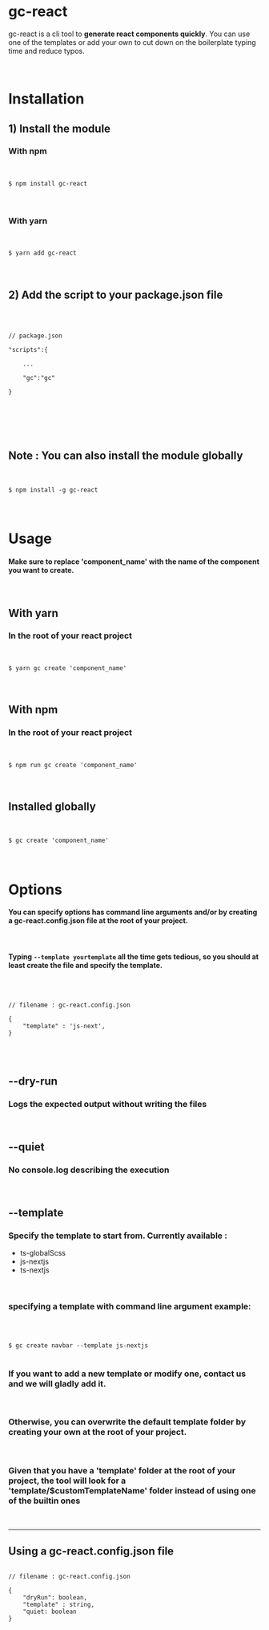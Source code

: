 # gc-react

gc-react is a cli tool to <strong>generate react components quickly</strong>. You can use one of the templates or add your own to cut down
on the boilerplate typing time and reduce typos.

<br/>

# Installation

## 1) Install the module

### With npm

<br/>

<code>
$ npm install gc-react
</code>

<br/>
<br/>

### With yarn

<br/>
<code>
$ yarn add gc-react
</code>

<br/>
<br/>

## 2) Add the script to your package.json file

<br/>

<pre>
<code>
// package.json

"scripts":{

    ...
    
    "gc":"gc"

}

</code>
</pre>

<br/>
<br/>

## Note : You can also install the module globally

<br/>
<code>
$ npm install -g gc-react
</code>

<br/>
<br/>

# Usage

#### Make sure to replace 'component_name' with the name of the component you want to create.

<br/>

## With yarn

### In the root of your react project

<br/>
<code>
$ yarn gc create 'component_name'
</code>

<br/>
<br/>

## With npm

### In the root of your react project

<br/>
<code>
$ npm run gc create 'component_name'
</code>
<br/>
<br/>

## Installed globally

<br/>
<code>
$ gc create 'component_name'
</code>

<br/>
<br/>

# Options

#### You can specify options has command line arguments <strong>and/or </strong> by creating a <strong>gc-react.config.json</strong> file at the root of your project.

<br/>

#### Typing <code>--template yourtemplate</code> all the time gets tedious, so you should at least create the file and specify the template.

<br/>

<pre>
<code>
// filename : gc-react.config.json

{
    "template" : 'js-next',
}
</code>
</pre>

<br/>

## --dry-run

### Logs the expected output without writing the files

<br/>

## --quiet

### No console.log describing the execution

<br/>

## --template

### Specify the template to start from. Currently available :

<ul>
    <li>ts-globalScss</li>
    <li>js-nextjs</li>
    <li>ts-nextjs</li>
</ul>

<br/>

### specifying a template with command line argument example:

<br/>

<pre>
<code>
$ gc create navbar --template js-nextjs
</code>
</pre>

### <strong>If you want to add a new template or modify one, contact us and we will gladly add it.</strong>

<br/>

### Otherwise, you can overwrite the default template folder by creating your own at the root of your project.

<br/>

### Given that you have a 'template' folder at the root of your project, the tool will look for a 'template/$customTemplateName' folder instead of using one of the builtin ones

<br/>

<hr/>

## Using a gc-react.config.json file

<pre>
<code>
// filename : gc-react.config.json

{
    "dryRun": boolean,
    "template" : string,
    "quiet: boolean
}

</code>
</pre>
